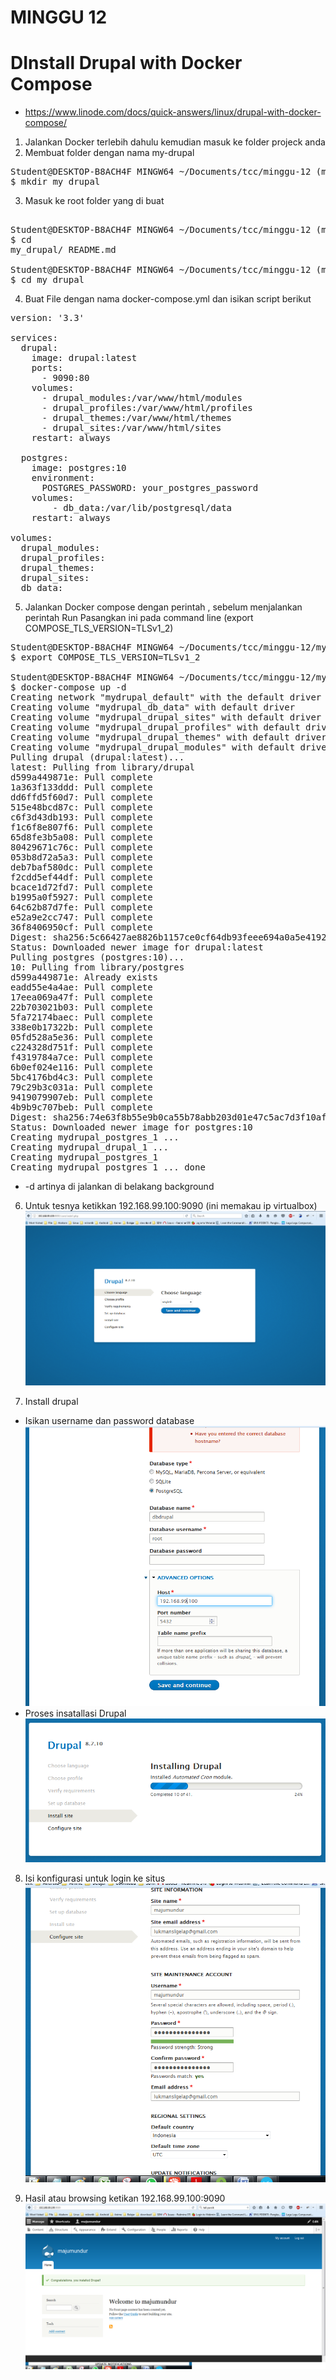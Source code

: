 # MINGGU 12
# DInstall Drupal with Docker Compose  
* https://www.linode.com/docs/quick-answers/linux/drupal-with-docker-compose/

1. Jalankan Docker terlebih dahulu kemudian masuk ke folder projeck anda   
2. Membuat folder dengan nama my-drupal  
<pre>
Student@DESKTOP-B8ACH4F MINGW64 ~/Documents/tcc/minggu-12 (master)
$ mkdir my_drupal
</pre>
3. Masuk ke root folder yang di buat  
<pre>  
Student@DESKTOP-B8ACH4F MINGW64 ~/Documents/tcc/minggu-12 (master)
$ cd
my_drupal/ README.md

Student@DESKTOP-B8ACH4F MINGW64 ~/Documents/tcc/minggu-12 (master)
$ cd my_drupal
</pre>  
4. Buat File dengan nama docker-compose.yml dan isikan script berikut  
<pre>
version: '3.3'

services:
  drupal:
    image: drupal:latest
    ports:
      - 9090:80
    volumes:
      - drupal_modules:/var/www/html/modules
      - drupal_profiles:/var/www/html/profiles
      - drupal_themes:/var/www/html/themes
      - drupal_sites:/var/www/html/sites
    restart: always

  postgres:
    image: postgres:10
    environment:
      POSTGRES_PASSWORD: your_postgres_password
    volumes:
        - db_data:/var/lib/postgresql/data
    restart: always

volumes:
  drupal_modules:
  drupal_profiles:
  drupal_themes:
  drupal_sites:
  db_data:
</pre>   
5. Jalankan Docker compose dengan perintah , sebelum menjalankan perintah Run Pasangkan ini pada command line (export COMPOSE_TLS_VERSION=TLSv1_2)  
<pre>
Student@DESKTOP-B8ACH4F MINGW64 ~/Documents/tcc/minggu-12/my_drupal (master)
$ export COMPOSE_TLS_VERSION=TLSv1_2

Student@DESKTOP-B8ACH4F MINGW64 ~/Documents/tcc/minggu-12/my_drupal (master)
$ docker-compose up -d
Creating network "mydrupal_default" with the default driver
Creating volume "mydrupal_db_data" with default driver
Creating volume "mydrupal_drupal_sites" with default driver
Creating volume "mydrupal_drupal_profiles" with default driver
Creating volume "mydrupal_drupal_themes" with default driver
Creating volume "mydrupal_drupal_modules" with default driver
Pulling drupal (drupal:latest)...
latest: Pulling from library/drupal
d599a449871e: Pull complete
1a363f133ddd: Pull complete
dd6ffd5f60d7: Pull complete
515e48bcd87c: Pull complete
c6f3d43db193: Pull complete
f1c6f8e807f6: Pull complete
65d8fe3b5a08: Pull complete
80429671c76c: Pull complete
053b8d72a5a3: Pull complete
deb7baf580dc: Pull complete
f2cdd5ef44df: Pull complete
bcace1d72fd7: Pull complete
b1995a0f5927: Pull complete
64c62b87d7fe: Pull complete
e52a9e2cc747: Pull complete
36f8406950cf: Pull complete
Digest: sha256:5c66427ae8826b1157ce0cf64db93feee694a0a5e4192dea341089285f8ace4a
Status: Downloaded newer image for drupal:latest
Pulling postgres (postgres:10)...
10: Pulling from library/postgres
d599a449871e: Already exists
eadd55e4a4ae: Pull complete
17eea069a47f: Pull complete
22b703021b03: Pull complete
5fa72174baec: Pull complete
338e0b17322b: Pull complete
05fd528a5e36: Pull complete
c224328d751f: Pull complete
f4319784a7ce: Pull complete
6b0ef024e116: Pull complete
5bc4176bd4c3: Pull complete
79c29b3c031a: Pull complete
9419079907eb: Pull complete
4b9b9c707beb: Pull complete
Digest: sha256:74e63f8b55e9b0ca55b78abb203d01e47c5ac7d3f10af09f91d5932943c6bb14
Status: Downloaded newer image for postgres:10
Creating mydrupal_postgres_1 ...
Creating mydrupal_drupal_1 ...
Creating mydrupal_postgres_1
Creating mydrupal_postgres_1 ... done
</pre>  
* -d artinya di jalankan di belakang background  

6. Untuk tesnya ketikkan 192.168.99.100:9090 (ini memakau ip virtualbox)  
![12](images/1.png) 

7. Install drupal  
- Isikan username dan password database  
![12](images/2.png)  
- Proses insatallasi Drupal  
![12](images/3.png) 

8. Isi konfigurasi untuk login ke situs  
![12](images/4.png) 

10. Hasil atau browsing ketikan 192.168.99.100:9090  
![12](images/5.png)  




















